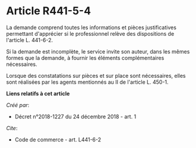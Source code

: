 # Article R441-5-4

La demande comprend toutes les informations et pièces justificatives permettant d'apprécier si le professionnel relève des
dispositions de l'article L. 441-6-2. 

Si la demande est incomplète, le service invite son auteur, dans les mêmes formes que la demande, à fournir les éléments
complémentaires nécessaires. 

Lorsque des constatations sur pièces et sur place sont nécessaires, elles sont réalisées par les agents mentionnés au II de
l'article L. 450-1.

**Liens relatifs à cet article**

_Créé par_:

  - Décret n°2018-1227 du 24 décembre 2018 - art. 1

_Cite_:

  - Code de commerce - art. L441-6-2
